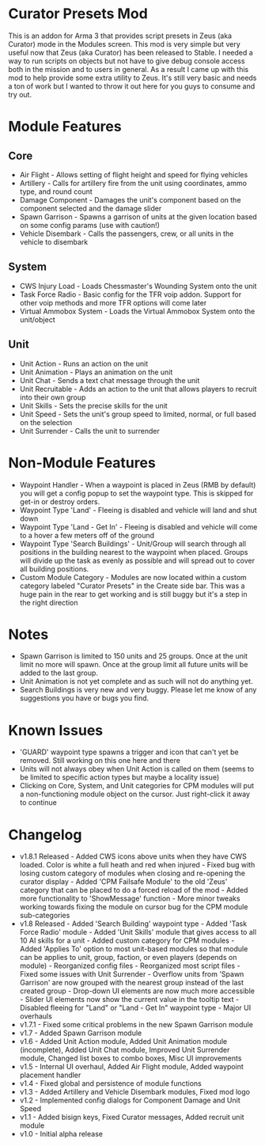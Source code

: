 Curator Presets Mod
===================

This is an addon for Arma 3 that provides script presets in Zeus (aka Curator) mode in the Modules screen. This mod is very simple but very useful now that Zeus (aka Curator) has been released to Stable. I needed a way to run scripts on objects but not have to give debug console access both in the mission and to users in general. As a result I came up with this mod to help provide some extra utility to Zeus. It's still very basic and needs a ton of work but I wanted to throw it out here for you guys to consume and try out.

Module Features
===============

Core
----
-	Air Flight - Allows setting of flight height and speed for flying vehicles
-	Artillery - Calls for artillery fire from the unit using coordinates, ammo type, and round count
-	Damage Component - Damages the unit's component based on the component selected and the damage slider
-	Spawn Garrison - Spawns a garrison of units at the given location based on some config params (use with caution!)
-	Vehicle Disembark - Calls the passengers, crew, or all units in the vehicle to disembark

System
------
-	CWS Injury Load - Loads Chessmaster's Wounding System onto the unit
-	Task Force Radio - Basic config for the TFR voip addon. Support for other voip methods and more TFR options will come later
-	Virtual Ammobox System - Loads the Virtual Ammobox System onto the unit/object

Unit
----
-	Unit Action - Runs an action on the unit
-	Unit Animation - Plays an animation on the unit
-	Unit Chat - Sends a text chat message through the unit
-	Unit Recruitable - Adds an action to the unit that allows players to recruit into their own group
-	Unit Skills - Sets the precise skills for the unit
-	Unit Speed - Sets the unit's group speed to limited, normal, or full based on the selection
-	Unit Surrender - Calls the unit to surrender

Non-Module Features
===================

-	Waypoint Handler - When a waypoint is placed in Zeus (RMB by default) you will get a config popup to set the waypoint type. This is skipped for get-in or destroy orders.
-	Waypoint Type 'Land' - Fleeing is disabled and vehicle will land and shut down
-	Waypoint Type 'Land - Get In' - Fleeing is disabled and vehicle will come to a hover a few meters off of the ground
-	Waypoint Type 'Search Buildings' - Unit/Group will search through all positions in the building nearest to the waypoint when placed. Groups will divide up the task as evenly as possible and will spread out to cover all building positions.
-	Custom Module Category - Modules are now located within a custom category labeled "Curator Presets" in the Create side bar. This was a huge pain in the rear to get working and is still buggy but it's a step in the right direction

Notes
=====

-	Spawn Garrison is limited to 150 units and 25 groups. Once at the unit limit no more will spawn. Once at the group limit all future units will be added to the last group.
-	Unit Animation is not yet complete and as such will not do anything yet.
-	Search Buildings is very new and very buggy. Please let me know of any suggestions you have or bugs you find.

Known Issues
============

-	'GUARD' waypoint type spawns a trigger and icon that can't yet be removed. Still working on this one here and there
-	Units will not always obey when Unit Action is called on them (seems to be limited to specific action types but maybe a locality issue)
-	Clicking on Core, System, and Unit categories for CPM modules will put a non-functioning module object on the cursor. Just right-click it away to continue

Changelog
==========

-	v1.8.1 Released
		-	Added CWS icons above units when they have CWS loaded. Color is white a full heath and red when injured
		-	Fixed bug with losing custom category of modules when closing and re-opening the curator display
		-	Added 'CPM Failsafe Module' to the old 'Zeus' category that can be placed to do a forced reload of the mod
		-	Added more functionality to 'ShowMessage' function
		-	More minor tweaks working towards fixing the module on cursor bug for the CPM module sub-categories
-	v1.8 Released
		-	Added 'Search Building' waypoint type
		-	Added 'Task Force Radio' module
		-	Added 'Unit Skills' module that gives access to all 10 AI skills for a unit
		-	Added custom category for CPM modules
		-	Added 'Applies To' option to most unit-based modules so that module can be applies to unit, group, faction, or even players (depends on module)
		-	Reorganized config files
		-	Reorganized most script files
		-	Fixed some issues with Unit Surrender
		-	Overflow units from 'Spawn Garrison' are now grouped with the nearest group instead of the last created group
		-	Drop-down UI elements are now much more accessible
		-	Slider UI elements now show the current value in the tooltip text
		-	Disabled fleeing for "Land" or "Land - Get In" waypoint type
		-	Major UI overhauls
-	v1.7.1 - Fixed some critical problems in the new Spawn Garrison module
-	v1.7 - Added Spawn Garrison module
-	v1.6 - Added Unit Action module, Added Unit Animation module (incomplete), Added Unit Chat module, Improved Unit Surrender module, Changed list boxes to combo boxes, Misc UI improvements
-	v1.5 - Internal UI overhaul, Added Air Flight module, Added waypoint placement handler
-	v1.4 - Fixed global and persistence of module functions
-	v1.3 - Added Artillery and Vehicle Disembark modules, Fixed mod logo
-	v1.2 - Implemented config dialogs for Component Damage and Unit Speed
-	v1.1 - Added bisign keys, Fixed Curator messages, Added recruit unit module
-	v1.0 - Initial alpha release
